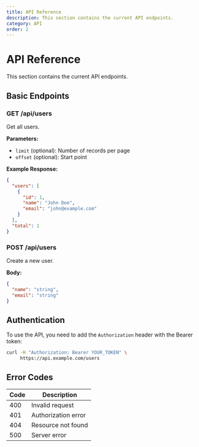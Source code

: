 ```yaml
---
title: API Reference
description: This section contains the current API endpoints.
category: API
order: 2
---
```


# API Reference

This section contains the current API endpoints.

## Basic Endpoints

### GET /api/users
Get all users.

**Parameters:**
- `limit` (optional): Number of records per page
- `offset` (optional): Start point

**Example Response:**
```json
{
  "users": [
    {
      "id": 1,
      "name": "John Doe",
      "email": "john@example.com"
    }
  ],
  "total": 1
}
```

### POST /api/users
Create a new user.

**Body:**
```json
{
  "name": "string",
  "email": "string"
}
```

## Authentication

To use the API, you need to add the `Authorization` header with the Bearer token:

```bash
curl -H "Authorization: Bearer YOUR_TOKEN" \
     https://api.example.com/users
```

## Error Codes

| Code | Description |
|-----|----------|
| 400 | Invalid request |
| 401 | Authorization error |
| 404 | Resource not found |
| 500 | Server error | 
